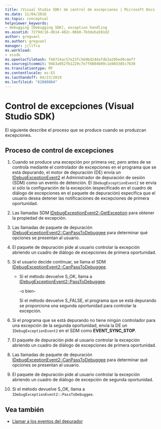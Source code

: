 ```yaml
---
title: (Visual Studio SDK) de control de excepciones | Microsoft Docs
ms.date: 11/04/2016
ms.topic: conceptual
helpviewer_keywords:
- debugging [Debugging SDK], exception handling
ms.assetid: 7279dc16-db14-482c-86b8-7b3da5a581d2
author: gregvanl
ms.author: gregvanl
manager: jillfra
ms.workload:
- vssdk
ms.openlocfilehash: f48724ac57e23fc569bd244afdb3a205ed9c4ef7
ms.sourcegitcommit: 94b3a052fb1229c7e7f8804b09c1d403385c7630
ms.translationtype: MT
ms.contentlocale: es-ES
ms.lasthandoff: 04/23/2019
ms.locfileid: "62889884"
---
```

# <a name="exception-handling-visual-studio-sdk"></a>Control de excepciones (Visual Studio SDK)
El siguiente describe el proceso que se produce cuando se produzcan excepciones.

## <a name="exception-handling-process"></a>Proceso de control de excepciones

1. Cuando se produce una excepción por primera vez, pero antes de se controla mediante el controlador de excepciones en el programa que se está depurando, el motor de depuración (DE) envía un [IDebugExceptionEvent2](../../extensibility/debugger/reference/idebugexceptionevent2.md) el Administrador de depuración de sesión (SDM) como un evento de detención. El `IDebugExceptionEvent2` se envía si sólo la configuración de la excepción (especificado en el cuadro de diálogo de excepciones en el paquete de depuración) especifica que el usuario desea detener las notificaciones de excepciones de primera oportunidad.

2. Las llamadas SDM [IDebugExceptionEvent2::GetException](../../extensibility/debugger/reference/idebugexceptionevent2-getexception.md) para obtener la propiedad de excepción.

3. Las llamadas de paquete de depuración [IDebugExceptionEvent2::CanPassToDebuggee](../../extensibility/debugger/reference/idebugexceptionevent2-canpasstodebuggee.md) para determinar qué opciones se presentan al usuario.

4. El paquete de depuración pide al usuario controlar la excepción abriendo un cuadro de diálogo de excepciones de primera oportunidad.

5. Si el usuario decide continuar, se llama el SDM [IDebugExceptionEvent2::CanPassToDebuggee](../../extensibility/debugger/reference/idebugexceptionevent2-canpasstodebuggee.md).

    - Si el método devuelve S_OK, llama a [IDebugExceptionEvent2::PassToDebuggee](../../extensibility/debugger/reference/idebugexceptionevent2-passtodebuggee.md).

         -o bien-

         Si el método devuelve S_FALSE, el programa que se está depurando se proporciona una segunda oportunidad para controlar la excepción.

6. Si el programa que se está depurando no tiene ningún controlador para una excepción de la segunda oportunidad, envía la DE un `IDebugExceptionEvent2` en el SDM como **EVENT_SYNC_STOP**.

7. El paquete de depuración pide al usuario controlar la excepción abriendo un cuadro de diálogo de excepciones de primera oportunidad.

8. Las llamadas de paquete de depuración [IDebugExceptionEvent2::CanPassToDebuggee](../../extensibility/debugger/reference/idebugexceptionevent2-canpasstodebuggee.md) para determinar qué opciones se presentan al usuario.

9. El paquete de depuración pide al usuario controlar la excepción abriendo un cuadro de diálogo de excepción de segunda oportunidad.

10. Si el método devuelve S_OK, llama a `IDebugExceptionEvent2::PassToDebuggee`.

## <a name="see-also"></a>Vea también
- [Llamar a los eventos del depurador](../../extensibility/debugger/calling-debugger-events.md)
